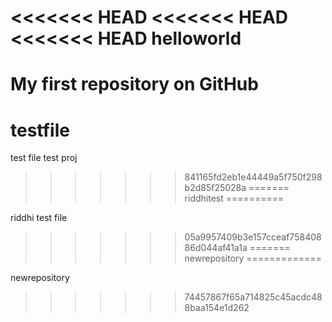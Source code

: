 <<<<<<< HEAD
<<<<<<< HEAD
<<<<<<< HEAD
helloworld
==========

My first repository on GitHub
=======
testfile
========

test file test proj
>>>>>>> 841165fd2eb1e44449a5f750f298b2d85f25028a
=======
riddhitest
==========

riddhi test file
>>>>>>> 05a9957409b3e157cceaf75840886d044af41a1a
=======
newrepository
=============

newrepository
>>>>>>> 74457867f65a714825c45acdc488baa154e1d262
